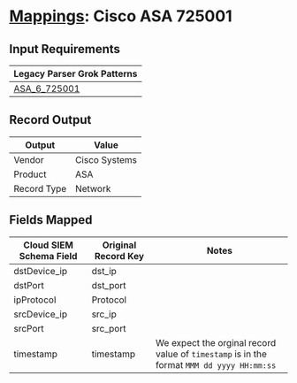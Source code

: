 # [Mappings](README.md): Cisco ASA 725001

## Input Requirements

|Legacy Parser Grok Patterns|
|-------------|
|[ASA_6_725001](../legacy_parsers/ASA_6_725001.md)|

## Record Output

|Output|Value|
|------|-----|
|Vendor|Cisco Systems|
|Product|ASA|
|Record Type|Network|

## Fields Mapped

|Cloud SIEM Schema Field|Original Record Key|Notes|
|-----------------------|-------------------|-----|
|dstDevice_ip|dst_ip||
|dstPort|dst_port||
|ipProtocol|Protocol||
|srcDevice_ip|src_ip||
|srcPort|src_port||
|timestamp|timestamp|We expect the orginal record value of `timestamp` is in the format `MMM dd yyyy HH:mm:ss`|

